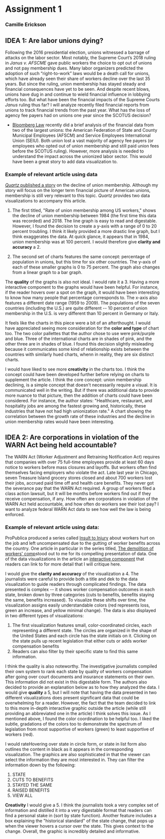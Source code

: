 # Assignment 1 

### Camille Erickson

## IDEA 1: Are labor unions dying? 
Following the 2016 presidential election, unions witnessed a barrage of attacks on the labor sector. Most notably, the Supreme Court’s 2018 ruling in *Janus v. AFSCME* gave public workers the choice to opt out of unions and not pay membership dues. Many labor organizers predicted the adoption of such “right-to-work” laws would be a death call for unions, which have already seen their share of workers decline over the last 35 years. But since the ruling, union membership has stayed steady and financial consequences have yet to be seen. And despite recent blows, unions have dug in and continue to wield financial influence in lobbying efforts too. But what have been the financial impacts of the Supreme Courts *Janus* ruling thus far? I will analyze recently filed financial reports from unions to track financial trends from the past year. What has the loss of agency fee payers had on unions one year since the SCOTUS decision?

* [Bloomberg Law](https://news.bloomberglaw.com/daily-labor-report/mass-exodus-of-public-union-fee-payers-after-high-court-ruling) recently did a brief analysis of the financial data from two of the largest unions: the American Federation of State and County Municipal Employees (AFSCM) and Service Employees International Union (SEIU). Both union lost a vast majority of agency fee payers (or employees who opted out of union membership and still paid union fees before the SCOTUS ruling). However, more analysis is needed to understand the impact across the unionized labor sector. This would have been a great story to add data visualization to. 

### Example of relevant article using data

[*Quartz* published a story](https://qz.com/1542019/union-membership-in-the-us-keeps-on-falling-like-almost-everywhere-else/) on the decline of union membership. Although my story will focus on the longer term financial picture of American unions, membership is still very relevant to this topic. *Quartz* provides two data visualizations to accompany this article. 

 1. The first titled, "Rate of union membership among US workers," shows the decline of union membership between 1984 (the first time this data was recorded) and 2018. The line graph is easy to read and digestable. However, I found the decision to create a y-axis with a range of 0 to 20 percent troubling. I think it likely provided a more drastic line graph, but I think exaggerates the data. At quick glance, it appears that in 1984, union membership was at 100 percent. I would therefore give **clarity and accuracy** a 2. 

 1. The second set of charts features the same concept: percentage of population in unions, but this time for six other countries. The y-axis of each of these smaller graphs is 0 to 75 percent. The graph also changes from a linear graph to a bar graph. 

The **quality** of the graphs is also not ideal. I would rate it a 3. Having a more interactive component to the graphs would have been helpful. For instance, if the reader hovers over a spot on the graph, it would have been interesting to know how many people that percentage corresponds to. The x-axis also features a different date range (1959 to 2009). The populations of the seven countries (including the U.S.) are quite different --  10 percent of union membership in the U.S. is very different than 10 percent in Germany or Italy.

It feels like the charts in this piece were a bit of an afterthought. I would have appreciated seeing more consideration for the **color and type** of chart too. The two color pallettes that the author chose to use were pink/purple and blue. Three of the international charts are in shades of pink, and the other three are in shades of blue. I found this decision slightly misleading because it communicates some kind of relationship exists between the countries with similarly hued charts, whenn in reality, they are six distinct charts. 

I would have liked to see more **creativity** in the charts too. I think the concept could have been developed further before relying on charts to supplement the article. I think the core concept: union membership declining, is a simple concept that doesn't necessarily require a visual. It is communicated well in the writing. But if there was additional data to provide more nuance to that picture, then the addition of charts could have been considered. For instance, the author states: "Healthcare, restaurant, and hospitality jobs are among the fastest growing and, historically, these industries that have not had high unionization rate." A chart showing the correlation between the growth rate of these industries and the decline in union membership rates would have been interesting.

## IDEA 2: Are corporations in violation of the WARN Act being held accountable?
The WARN Act (Worker Adjustment and Retraining Notification Act) requires that companies with over 75 full-time employees provide at least 60 days notice to workers before mass closures and layoffs. But workers often find themselves facing employers who violate the act. Late last year in Chicago, seven Treasure Island grocery stores closed and about 700 workers lost their jobs, accrued paid time off and health care benefits. They never got the severance pay that the WARN Act required. A group of workers filed a class action lawsuit, but it will be months before workers find out if they receive compensation, if any. How often are corporations in violation of the WARN Act held accountable, and how often do workers see their lost pay? I want to analyze federal WARN Act data to see how well the law is being enforced. 

### Example of relevant article using data: 
ProPublica produced a series called [Insult to Injury](https://www.propublica.org/series/workers-compensation) about workers hurt on the job and left uncompensated due to the gutting of worker benefits across the country. One article in particular in the series titled, [The demolition of workers' comp](https://www.propublica.org/article/the-demolition-of-workers-compensation)stood out to me for its compelling presentation of data. One of the data visualizations in the article an [interactive component](https://projects.propublica.org/graphics/workers-comp-reform-by-state) that readers can link to for more detail that I will critique here. 

I would give the **clarity and accuracy** of the visualization a 4. The journalists were careful to provide both a title and dek to the data visualization to guide readers through complicated findings. The data presented is complex -- it shows worker compensation outcomes in each state, broken down by three categories (cuts to benefits, benefits staying the same, benefits increased). To visualize these shifts over time, the visualization assigns easily understandable colors (red represents loss, green an increase, and yellow minimal change). The data is also displayed in two different types of visualizations:

  1. The first visualization features small, color-coordinated circles, each representing a different state. The circles are organized in the shape of the United States and each circle has the state initials on it. Clicking on the state pulls up recent legislation that either cuts or adds worker compensation benefits
  1. Readers can also filter by their specific state to find this same information.

I think the quality is also noteworthy. The investigative journalists compiled their own system to rank each state by quality of workers compensation after going over court documents and insurance statements on their own. This information did not exist in this digestable form. The authors also decided to provide an explanation below as to how they analyzed the data. 
I would give **quality** a 5, but I will note that having the data presented in two different visualizations does present significant data that could be overwhelming for a reader. However, the fact that the team decided to link to this more in-depth interactive graphic outside the article (while still providing an abbreviated one in the article) I think solves this issue. As I mentioned above, I found the color coordination to be helpful too. I liked the subtle, gradations of the colors too to demonstrate the spectrum of legislation from most supportive of workers (green) to least supportive of workers (red).

I would rateHovering over state in circle form, or state in list form also outlines the content in black as it appears in the corresponding visualization. The graphics are also sophisticated in that the viewer can select the information they are most interested in. They can filter the information down by the following:
  1. STATE
  1. CUTS TO BENEFITS
  1. STAYED THE SAME
  1. RAISED BENEFITS
  1. VIEW ALL
  
**Creativity** I would give a 5. I think the journalists took a very complex set of information and distilled it into a very digestable format that readers can find a personal stake in (sort by state function). Another feature includes a box explaining the "historical standard" of the state change, that pops up when the viewer hovers a cursor over the state. This gives context to the change. Overall, the graphic is incredibly detailed and informative. 
  
 


